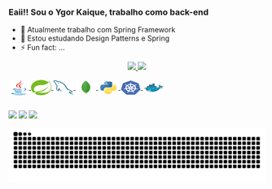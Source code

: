 ### Eaii!! Sou o Ygor Kaique, trabalho como back-end



- 🔭 Atualmente trabalho com Spring Framework
- 🌱 Estou estudando Design Patterns e Spring 
- ⚡ Fun fact: ...


<div align="center">
  <a href="https://github.com/ykaique">
  <img height="170em" src="https://github-readme-stats.vercel.app/api?username=ykaique&show_icons=true&theme=dracula&include_all_commits=true&count_private=true"/>
  <img height="170em" src="https://github-readme-stats.vercel.app/api/top-langs/?username=ykaique&layout=compact&langs_count=7&theme=dracula"/>
</div>
  
<div style="display: inline_block"><br>
  <img align="center" alt="java" height="30" width="40" src="https://raw.githubusercontent.com/devicons/devicon/master/icons/java/java-original.svg">
  <img align="center" alt="spring" height="30" width="40" src="https://raw.githubusercontent.com/devicons/devicon/master/icons/spring/spring-original.svg">
  <img align="center" alt="mysqlL" height="30" width="40" src="https://raw.githubusercontent.com/devicons/devicon/master/icons/mysql/mysql-original.svg">
  <img align="center" alt="mongo" height="30" width="40" src="https://raw.githubusercontent.com/devicons/devicon/master/icons/mongodb/mongodb-original.svg">
  <img align="center" alt="python" height="30" width="40" src="https://raw.githubusercontent.com/devicons/devicon/master/icons/python/python-original.svg">
  <img align="center" alt="knet" height="30" width="40" src="https://raw.githubusercontent.com/devicons/devicon/master/icons/kubernetes/kubernetes-plain.svg" >
  <img align="center" alt="docker" height="30" width="40" src="https://raw.githubusercontent.com/devicons/devicon/master/icons/docker/docker-original.svg">
</div>

  ##
  
 <div> 
  <a href = "mailto:ygorkaique@gmail.com"><img src="https://img.shields.io/badge/-Gmail-%23333?style=for-the-badge&logo=gmail&logoColor=white" target="_blank"></a>
  <a href="https://www.linkedin.com/in/ygor-kaique-712125128/" target="_blank"><img src="https://img.shields.io/badge/-LinkedIn-%230077B5?style=for-the-badge&logo=linkedin&logoColor=white" target="_blank"></a> 
   <a href="https://wa.me/5511977689357" target="_blank"><img src="https://img.shields.io/badge/WhatsApp-25D366?style=for-the-badge&logo=whatsapp&logoColor=white" target="_blank"></a> 

   ![Snake animation](https://github.com/ykaique/ykaique/blob/main/github-contribution-grid-snake.svg)

 
</div>
